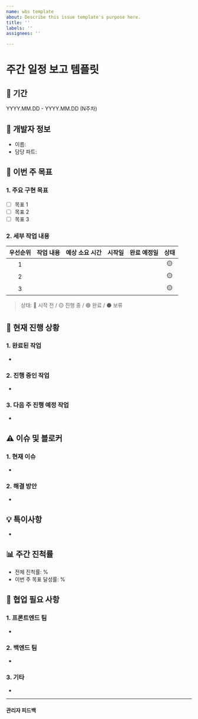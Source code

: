 ```yaml
---
name: wbs template
about: Describe this issue template's purpose here.
title: ''
labels: ''
assignees: ''

---
```


# 주간 일정 보고 템플릿

## 📅 기간
YYYY.MM.DD - YYYY.MM.DD (N주차)

## 👤 개발자 정보
- 이름: 
- 담당 파트:

## 📝 이번 주 목표
### 1. 주요 구현 목표
- [ ] 목표 1
- [ ] 목표 2
- [ ] 목표 3

### 2. 세부 작업 내용
| 우선순위 | 작업 내용 | 예상 소요 시간 | 시작일 | 완료 예정일 | 상태 |
|:---:|---|:---:|:---:|:---:|:---:|
| 1 |  |  |  |  | 🟡 |
| 2 |  |  |  |  | 🟡 |
| 3 |  |  |  |  | 🟡 |

> 상태: 🔴 시작 전 / 🟡 진행 중 / 🟢 완료 / ⚫ 보류

## 🚧 현재 진행 상황
### 1. 완료된 작업
- 

### 2. 진행 중인 작업
- 

### 3. 다음 주 진행 예정 작업
- 

## ⚠️ 이슈 및 블로커
### 1. 현재 이슈
- 

### 2. 해결 방안
- 

## 💡 특이사항
- 

## 📊 주간 진척률
- 전체 진척률: %
- 이번 주 목표 달성률: %

## 🤝 협업 필요 사항
### 1. 프론트엔드 팀
- 

### 2. 백엔드 팀
- 

### 3. 기타
- 

---
#### 관리자 피드백

